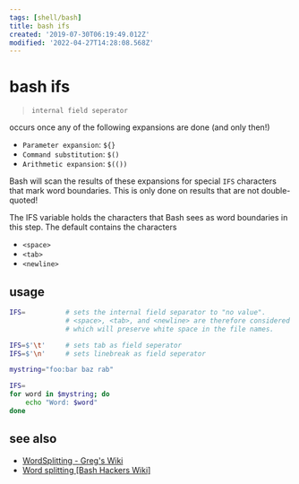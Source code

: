 ```yaml
---
tags: [shell/bash]
title: bash ifs
created: '2019-07-30T06:19:49.012Z'
modified: '2022-04-27T14:28:08.568Z'
---
```


# bash ifs

> `internal field seperator`

occurs once any of the following expansions are done (and only then!)

- `Parameter expansion`: `${}`
- `Command substitution`: `$()`
- `Arithmetic expansion`: `$(())`

Bash will scan the results of these expansions for special `IFS` characters that mark word boundaries. This is only done on results that are not double-quoted!

The IFS variable holds the characters that Bash sees as word boundaries in this step. The default contains the characters

- `<space>`
- `<tab>`
- `<newline>`

## usage

```sh
IFS=          # sets the internal field separator to "no value".
              # <space>, <tab>, and <newline> are therefore considered part of a word, 
              # which will preserve white space in the file names.

IFS=$'\t'     # sets tab as field seperator
IFS=$'\n'     # sets linebreak as field seperator

mystring="foo:bar baz rab"

IFS=
for word in $mystring; do
    echo "Word: $word"
done
```

## see also

- [WordSplitting - Greg's Wiki](http://mywiki.wooledge.org/WordSplitting)
- [Word splitting [Bash Hackers Wiki]](http://wiki.bash-hackers.org/syntax/expansion/wordsplit)
